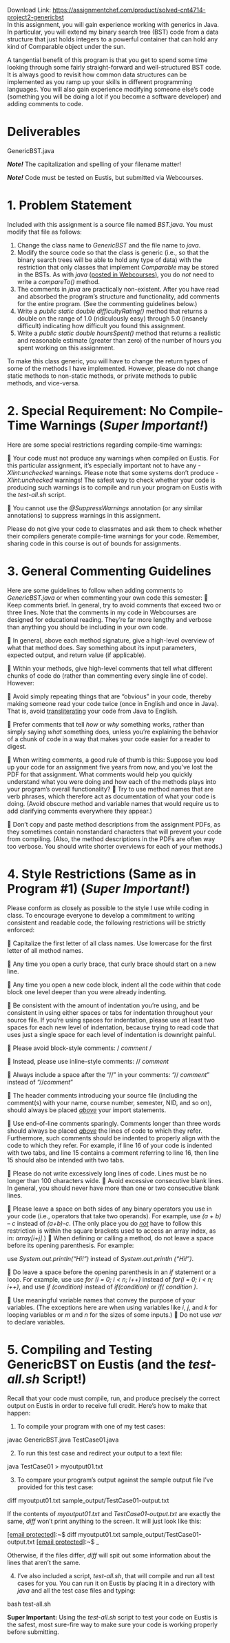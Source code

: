 Download Link: https://assignmentchef.com/product/solved-cnt4714-project2-genericbst
<br>
In this assignment, you will gain experience working with generics in Java. In particular, you will extend my binary search tree (BST) code from a data structure that just holds integers to a powerful container that can hold any kind of Comparable object under the sun.

A tangential benefit of this program is that you get to spend some time looking through some fairly straight-forward and well-structured BST code. It is always good to revisit how common data structures can be implemented as you ramp up your skills in different programming languages. You will also gain experience modifying someone else’s code (something you will be doing a lot if you become a software developer) and adding comments to code.

<h1>Deliverables</h1>

GenericBST.java

<strong><em>Note!</em></strong> The capitalization and spelling of your filename matter!

<strong><em>Note!</em></strong> Code must be tested on Eustis, but submitted via Webcourses.

<h1>1.        Problem Statement</h1>

Included with this assignment is a source file named <em>BST.java</em>. You must modify that file as follows:

<ol>

 <li>Change the class name to <em>GenericBST</em> and the file name to <em>java</em>.</li>

 <li>Modify the source code so that the class is generic (i.e., so that the binary search trees will be able to hold any type of data) with the restriction that only classes that implement <em>Comparable</em> may be stored in the BSTs. As with <em>java</em> (<a href="https://webcourses.ucf.edu/courses/1330842/pages/generics-and-interfaces-in-java">posted in Webcourses</a><a href="https://webcourses.ucf.edu/courses/1330842/pages/generics-and-interfaces-in-java">)</a>, you do <em>not</em> need to write a <em>compareTo()</em> method.</li>

 <li>The comments in <em>java</em> are practically non-existent. After you have read and absorbed the program’s structure and functionality, add comments for the entire program. (See the commenting guidelines below.)</li>

 <li>Write a <em>public static double difficultyRating()</em> method that returns a double on the range of 1.0 (ridiculously easy) through 5.0 (insanely difficult) indicating how difficult you found this assignment.</li>

 <li>Write a <em>public static double hoursSpent()</em> method that returns a realistic and reasonable estimate (greater than zero) of the number of hours you spent working on this assignment.</li>

</ol>

To make this class generic, you will have to change the return types of some of the methods I have implemented. However, please do not change static methods to non-static methods, or private methods to public methods, and vice-versa.

<h1>2.        Special Requirement: No Compile-Time Warnings (<em>Super Important!</em>)</h1>

Here are some special restrictions regarding compile-time warnings:

 Your code must not produce any warnings when compiled on Eustis. For this particular assignment, it’s especially important not to have any <em>-Xlint:unchecked</em> warnings. Please note that some systems don’t produce <em>-Xlint:unchecked</em> warnings! The safest way to check whether your code is producing such warnings is to compile and run your program on Eustis with the <em>test-all.sh</em> script.

 You cannot use the <em>@SuppressWarnings</em> annotation (or any similar annotations) to suppress warnings in this assignment.

Please do not give your code to classmates and ask them to check whether their compilers generate compile-time warnings for your code. Remember, sharing code in this course is out of bounds for assignments.

<h1>3.        General Commenting Guidelines</h1>

Here are some guidelines to follow when adding comments to <em>GenericBST.java</em> or when commenting your own code this semester:  Keep comments brief. In general, try to avoid comments that exceed two or three lines. Note that the comments in my code in Webcourses are designed for educational reading. They’re far more lengthy and verbose than anything you should be including in your own code.

 In general, above each method signature, give a high-level overview of what that method does. Say something about its input parameters, expected output, and return value (if applicable).

 Within your methods, give high-level comments that tell what different chunks of code do (rather than commenting every single line of code). However:

 Avoid simply repeating things that are “obvious” in your code, thereby making someone read your code twice (once in English and once in Java). That is, avoid <a href="http://ninjawords.com/transliterate">transliterating</a> your code from Java to English.

 Prefer comments that tell <em>how</em> or <em>why </em>something works, rather than simply saying <em>what</em> something does, unless you’re explaining the behavior of a chunk of code in a way that makes your code easier for a reader to digest.

 When writing comments, a good rule of thumb is this: Suppose you load up your code for an assignment five years from now, and you’ve lost the PDF for that assignment. What comments would help you quickly understand what you were doing and how each of the methods plays into your program’s overall functionality?  Try to use method names that are verb phrases, which therefore act as documentation of what your code is doing. (Avoid obscure method and variable names that would require us to add clarifying comments everywhere they appear.)

 Don’t copy and paste method descriptions from the assignment PDFs, as they sometimes contain nonstandard characters that will prevent your code from compiling. (Also, the method descriptions in the PDFs are often way too verbose. You should write shorter overviews for each of your methods.)

<h1>4.        Style Restrictions (Same as in Program #1) (<em>Super Important!</em>)</h1>

Please conform as closely as possible to the style I use while coding in class. To encourage everyone to develop a commitment to writing consistent and readable code, the following restrictions will be strictly enforced:

 Capitalize the first letter of all class names. Use lowercase for the first letter of all method names.

 Any time you open a curly brace, that curly brace should start on a new line.

 Any time you open a new code block, indent all the code within that code block one level deeper than you were already indenting.

 Be consistent with the amount of indentation you’re using, and be consistent in using either spaces or tabs for indentation throughout your source file. If you’re using spaces for indentation, please use at least two spaces for each new level of indentation, because trying to read code that uses just a single space for each level of indentation is downright painful.

 Please avoid block-style comments: /*<em> comment </em>*/

 Instead, please use inline-style comments: //<em> comment</em>

 Always include a space after the “//” in your comments: “// <em>comment</em>” instead of “//<em>comment</em>”

 The header comments introducing your source file (including the comment(s) with your name, course number, semester, NID, and so on), should always be placed <em><u>above</u></em> your import statements.

 Use end-of-line comments sparingly. Comments longer than three words should always be placed <em><u>above</u></em> the lines of code to which they refer. Furthermore, such comments should be indented to properly align with the code to which they refer. For example, if line 16 of your code is indented with two tabs, and line 15 contains a comment referring to line 16, then line 15 should also be intended with two tabs.

 Please do not write excessively long lines of code. Lines must be no longer than 100 characters wide.  Avoid excessive consecutive blank lines. In general, you should never have more than one or two consecutive blank lines.

 Please leave a space on both sides of any binary operators you use in your code (i.e., operators that take two operands). For example, use <em>(a + b) – c</em> instead of <em>(a+b)-c</em>. (The only place you do <em><u>not</u></em> have to follow this restriction is within the square brackets used to access an array index, as in: <em>array[i+j]</em>.)  When defining or calling a method, do not leave a space before its opening parenthesis. For example:

use <em>System.out.println(“Hi!”)</em> instead of <em>System.out.println (“Hi!”)</em>.

 Do leave a space before the opening parenthesis in an <em>if</em> statement or a loop. For example, use use <em>for (i = 0; i &lt; n; i++)</em> instead of <em>for(i = 0; i &lt; n; i++)</em>, and use <em>if (condition)</em> instead of <em>if(condition)</em> or <em>if( condition )</em>.

 Use meaningful variable names that convey the purpose of your variables. (The exceptions here are when using variables like <em>i</em>, <em>j</em>, and <em>k</em> for looping variables or <em>m</em> and <em>n</em> for the sizes of some inputs.)  Do not use <em>var</em> to declare variables.

<h1>5.        Compiling and Testing GenericBST on Eustis (and the <em>test-all.sh</em> Script!)</h1>

Recall that your code must compile, run, and produce precisely the correct output on Eustis in order to receive full credit. Here’s how to make that happen:

<ol>

 <li>To compile your program with one of my test cases:</li>

</ol>

javac GenericBST.java TestCase01.java

<ol start="2">

 <li>To run this test case and redirect your output to a text file:</li>

</ol>

java TestCase01 &gt; myoutput01.txt

<ol start="3">

 <li>To compare your program’s output against the sample output file I’ve provided for this test case:</li>

</ol>

diff myoutput01.txt sample_output/TestCase01-output.txt

If the contents of <em>myoutput01.txt</em> and <em>TestCase01-output.txt</em> are exactly the same, <em>diff</em> won’t print anything to the screen. It will just look like this:

<a href="/cdn-cgi/l/email-protection" class="__cf_email__" data-cfemail="314254505f424b71544442455842">[email protected]</a>:~$ diff myoutput01.txt sample_output/TestCase01-output.txt <a href="/cdn-cgi/l/email-protection" class="__cf_email__" data-cfemail="7704121619040d37120204031e04">[email protected]</a>:~$ _

Otherwise, if the files differ, <em>diff</em> will spit out some information about the lines that aren’t the same.

<ol start="4">

 <li>I’ve also included a script, <em>test-all.sh</em>, that will compile and run all test cases for you. You can run it on Eustis by placing it in a directory with <em>java</em> and all the test case files and typing:</li>

</ol>

bash test-all.sh

<strong>Super Important:</strong> Using the <em>test-all.sh</em> script to test your code on Eustis is the safest, most sure-fire way to make sure your code is working properly before submitting.